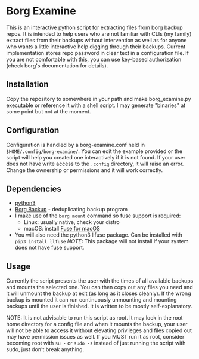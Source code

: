 # Borg Examine
This is an interactive python script for extracting files from borg backup
repos. It is intended to help users who are not familiar with CLIs (my family)
extract files from their backups without intervention as well as for anyone
who wants a little interactive help digging through their backups. Current
implementation stores repo password in clear text in a configuration file. If
you are not comfortable with this, you can use key-based authorization (check
borg's documentation for details).

## Installation 
Copy the repository to somewhere in your path and make borg_examine.py
executable or reference it with a shell script. I may generate "binaries" at
some point but not at the moment.

## Configuration 
Configuration is handled by a borg-examine.conf held in
`$HOME/.config/borg-examine/`. You can edit the example provided or the script
will help you created one interactively if it is not found. If your user does
not have write access to the `.config` directory, it will raise an error.
Change the ownership or permissions and it will work correctly.  

## Dependencies
* [python3](http://python.org)
* [Borg Backup](http://borgbackup.readthedocs.io/en/stable) - deduplicating
  backup program
* I make use of the `borg mount` command so fuse support is required:
    * Linux: usually native, check your distro
    * macOS: install [Fuse for macOS](http://osxfuse.github.io)
* You will also need the python3 llfuse package. Can be installed with `pip3
  install llfuse` *NOTE:* This package will not install if your system does
not have fuse support.

## Usage 
Currently the script presents the user with the times of all available backups
and mounts the selected one. You can then copy out any files you need and it
will unmount the backup at exit (as long as it closes cleanly). If the wrong
backup is mounted it can run continuously unmounting and mounting backups
until the user is finished. It is written to be mostly self-explanatory.

NOTE: It is not advisable to run this script as root. It may look in the root
home directory for a config file and when it mounts the backup, your user will
not be able to access it without elevating privileges and files copied out may
have permission issues as well. If you MUST run it as root, consider becoming
root with `su -` or `sudo -s` instead of just running the script with sudo,
just don't break anything.
